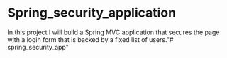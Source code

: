 # Spring_security_application

In this project I will build a Spring MVC application that secures the page with a login form that is backed by a fixed list of users."# spring_security_app" 
